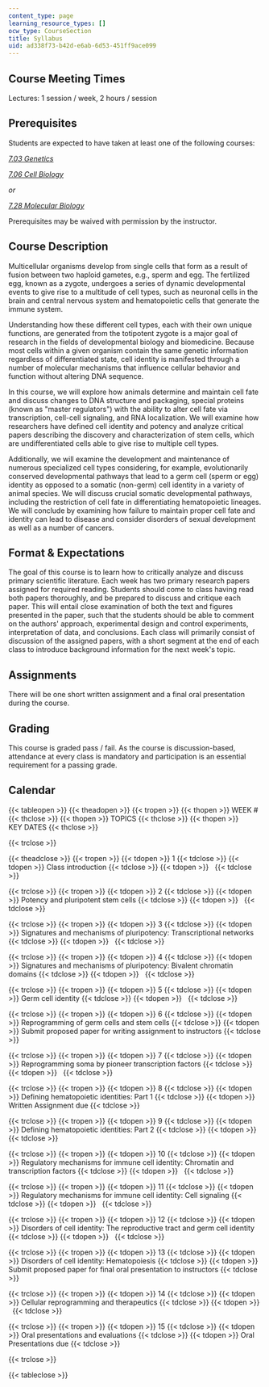 ```yaml
---
content_type: page
learning_resource_types: []
ocw_type: CourseSection
title: Syllabus
uid: ad338f73-b42d-e6ab-6d53-451ff9ace099
---
```


Course Meeting Times
--------------------

Lectures: 1 session / week, 2 hours / session

Prerequisites
-------------

Students are expected to have taken at least one of the following courses:

[_7.03 Genetics_](/courses/7-03-genetics-fall-2004)

[_7.06 Cell Biology_](/courses/7-06-cell-biology-spring-2007)

_or_

[_7.28 Molecular Biology_](/courses/7-28-molecular-biology-spring-2005)

Prerequisites may be waived with permission by the instructor.

Course Description
------------------

Multicellular organisms develop from single cells that form as a result of fusion between two haploid gametes, e.g., sperm and egg. The fertilized egg, known as a zygote, undergoes a series of dynamic developmental events to give rise to a multitude of cell types, such as neuronal cells in the brain and central nervous system and hematopoietic cells that generate the immune system.

Understanding how these different cell types, each with their own unique functions, are generated from the totipotent zygote is a major goal of research in the fields of developmental biology and biomedicine. Because most cells within a given organism contain the same genetic information regardless of differentiated state, cell identity is manifested through a number of molecular mechanisms that influence cellular behavior and function without altering DNA sequence.

In this course, we will explore how animals determine and maintain cell fate and discuss changes to DNA structure and packaging, special proteins (known as "master regulators") with the ability to alter cell fate via transcription, cell-cell signaling, and RNA localization. We will examine how researchers have defined cell identity and potency and analyze critical papers describing the discovery and characterization of stem cells, which are undifferentiated cells able to give rise to multiple cell types.

Additionally, we will examine the development and maintenance of numerous specialized cell types considering, for example, evolutionarily conserved developmental pathways that lead to a germ cell (sperm or egg) identity as opposed to a somatic (non-germ) cell identity in a variety of animal species. We will discuss crucial somatic developmental pathways, including the restriction of cell fate in differentiating hematopoietic lineages. We will conclude by examining how failure to maintain proper cell fate and identity can lead to disease and consider disorders of sexual development as well as a number of cancers.

Format & Expectations
---------------------

The goal of this course is to learn how to critically analyze and discuss primary scientific literature. Each week has two primary research papers assigned for required reading. Students should come to class having read both papers thoroughly, and be prepared to discuss and critique each paper. This will entail close examination of both the text and figures presented in the paper, such that the students should be able to comment on the authors' approach, experimental design and control experiments, interpretation of data, and conclusions. Each class will primarily consist of discussion of the assigned papers, with a short segment at the end of each class to introduce background information for the next week's topic.

Assignments
-----------

There will be one short written assignment and a final oral presentation during the course.

Grading
-------

This course is graded pass / fail. As the course is discussion-based, attendance at every class is mandatory and participation is an essential requirement for a passing grade.

Calendar
--------

{{< tableopen >}}
{{< theadopen >}}
{{< tropen >}}
{{< thopen >}}
WEEK #
{{< thclose >}}
{{< thopen >}}
TOPICS
{{< thclose >}}
{{< thopen >}}
KEY DATES
{{< thclose >}}

{{< trclose >}}

{{< theadclose >}}
{{< tropen >}}
{{< tdopen >}}
1
{{< tdclose >}}
{{< tdopen >}}
Class introduction
{{< tdclose >}}
{{< tdopen >}}
 
{{< tdclose >}}

{{< trclose >}}
{{< tropen >}}
{{< tdopen >}}
2
{{< tdclose >}}
{{< tdopen >}}
Potency and pluripotent stem cells
{{< tdclose >}}
{{< tdopen >}}
 
{{< tdclose >}}

{{< trclose >}}
{{< tropen >}}
{{< tdopen >}}
3
{{< tdclose >}}
{{< tdopen >}}
Signatures and mechanisms of pluripotency: Transcriptional networks
{{< tdclose >}}
{{< tdopen >}}
 
{{< tdclose >}}

{{< trclose >}}
{{< tropen >}}
{{< tdopen >}}
4
{{< tdclose >}}
{{< tdopen >}}
Signatures and mechanisms of pluripotency: Bivalent chromatin domains
{{< tdclose >}}
{{< tdopen >}}
 
{{< tdclose >}}

{{< trclose >}}
{{< tropen >}}
{{< tdopen >}}
5
{{< tdclose >}}
{{< tdopen >}}
Germ cell identity
{{< tdclose >}}
{{< tdopen >}}
 
{{< tdclose >}}

{{< trclose >}}
{{< tropen >}}
{{< tdopen >}}
6
{{< tdclose >}}
{{< tdopen >}}
Reprogramming of germ cells and stem cells
{{< tdclose >}}
{{< tdopen >}}
Submit proposed paper for writing assignment to instructors
{{< tdclose >}}

{{< trclose >}}
{{< tropen >}}
{{< tdopen >}}
7
{{< tdclose >}}
{{< tdopen >}}
Reprogramming soma by pioneer transcription factors
{{< tdclose >}}
{{< tdopen >}}
 
{{< tdclose >}}

{{< trclose >}}
{{< tropen >}}
{{< tdopen >}}
8
{{< tdclose >}}
{{< tdopen >}}
Defining hematopoietic identities: Part 1
{{< tdclose >}}
{{< tdopen >}}
Written Assignment due
{{< tdclose >}}

{{< trclose >}}
{{< tropen >}}
{{< tdopen >}}
9
{{< tdclose >}}
{{< tdopen >}}
Defining hematopoietic identities: Part 2
{{< tdclose >}}
{{< tdopen >}}
 
{{< tdclose >}}

{{< trclose >}}
{{< tropen >}}
{{< tdopen >}}
10
{{< tdclose >}}
{{< tdopen >}}
Regulatory mechanisms for immune cell identity: Chromatin and transcription factors
{{< tdclose >}}
{{< tdopen >}}
 
{{< tdclose >}}

{{< trclose >}}
{{< tropen >}}
{{< tdopen >}}
11
{{< tdclose >}}
{{< tdopen >}}
Regulatory mechanisms for immune cell identity: Cell signaling
{{< tdclose >}}
{{< tdopen >}}
 
{{< tdclose >}}

{{< trclose >}}
{{< tropen >}}
{{< tdopen >}}
﻿12
{{< tdclose >}}
{{< tdopen >}}
Disorders of cell identity: The reproductive tract and germ cell identity
{{< tdclose >}}
{{< tdopen >}}
 
{{< tdclose >}}

{{< trclose >}}
{{< tropen >}}
{{< tdopen >}}
﻿﻿13
{{< tdclose >}}
{{< tdopen >}}
Disorders of cell identity: Hematopoiesis
{{< tdclose >}}
{{< tdopen >}}
Submit proposed paper for final oral presentation to instructors
{{< tdclose >}}

{{< trclose >}}
{{< tropen >}}
{{< tdopen >}}
14
{{< tdclose >}}
{{< tdopen >}}
Cellular reprogramming and therapeutics
{{< tdclose >}}
{{< tdopen >}}
 
{{< tdclose >}}

{{< trclose >}}
{{< tropen >}}
{{< tdopen >}}
15
{{< tdclose >}}
{{< tdopen >}}
Oral presentations and evaluations
{{< tdclose >}}
{{< tdopen >}}
Oral Presentations due
{{< tdclose >}}

{{< trclose >}}

{{< tableclose >}}
